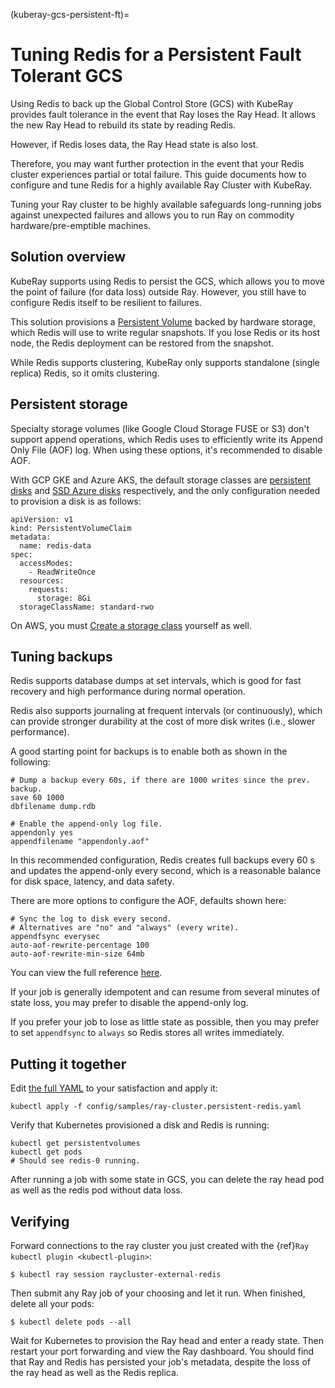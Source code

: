 (kuberay-gcs-persistent-ft)=

# Tuning Redis for a Persistent Fault Tolerant GCS

Using Redis to back up the Global Control Store (GCS) with KubeRay provides
fault tolerance in the event that Ray loses the Ray Head. It allows the new Ray
Head to rebuild its state by reading Redis.

However, if Redis loses data, the Ray Head state is also lost.

Therefore, you may want further protection in the event that your Redis cluster
experiences partial or total failure. This guide documents how to configure and
tune Redis for a highly available Ray Cluster with KubeRay.

Tuning your Ray cluster to be highly available safeguards long-running jobs
against unexpected failures and allows you to run Ray on commodity
hardware/pre-emptible machines.

## Solution overview

KubeRay supports using Redis to persist the GCS, which allows you to move the
point of failure (for data loss) outside Ray. However, you still have to
configure Redis itself to be resilient to failures.

This solution provisions a
[Persistent Volume](https://kubernetes.io/docs/concepts/storage/persistent-volumes/)
backed by hardware storage, which Redis will use to write regular snapshots. If
you lose Redis or its host node, the Redis deployment can be restored from the
snapshot.

While Redis supports clustering, KubeRay only supports standalone (single
replica) Redis, so it omits clustering.

## Persistent storage

Specialty storage volumes (like Google Cloud Storage FUSE or S3) don't support
append operations, which Redis uses to efficiently write its Append Only File
(AOF) log. When using these options, it's recommended to disable AOF.

With GCP GKE and Azure AKS, the default storage classes are
[persistent disks](https://cloud.google.com/kubernetes-engine/docs/concepts/persistent-volumes)
and
[SSD Azure disks](https://learn.microsoft.com/en-us/azure/aks/azure-csi-disk-storage-provision)
respectively, and the only configuration needed to provision a disk is as
follows:

```
apiVersion: v1
kind: PersistentVolumeClaim
metadata:
  name: redis-data
spec:
  accessModes:
    - ReadWriteOnce
  resources:
    requests:
      storage: 8Gi
  storageClassName: standard-rwo
```

On AWS, you must
[Create a storage class](https://docs.aws.amazon.com/eks/latest/userguide/create-storage-class.html)
yourself as well.

## Tuning backups

Redis supports database dumps at set intervals, which is good for fast recovery
and high performance during normal operation.

Redis also supports journaling at frequent intervals (or continuously), which
can provide stronger durability at the cost of more disk writes (i.e., slower
performance).

A good starting point for backups is to enable both as shown in the following:

```
# Dump a backup every 60s, if there are 1000 writes since the prev. backup.
save 60 1000
dbfilename dump.rdb

# Enable the append-only log file.
appendonly yes
appendfilename "appendonly.aof"

```

In this recommended configuration, Redis creates full backups every 60 s and
updates the append-only every second, which is a reasonable balance for disk
space, latency, and data safety.

There are more options to configure the AOF, defaults shown here:

```
# Sync the log to disk every second.
# Alternatives are "no" and "always" (every write).
appendfsync everysec
auto-aof-rewrite-percentage 100
auto-aof-rewrite-min-size 64mb
```

You can view the full reference
[here](https://raw.githubusercontent.com/redis/redis/refs/tags/7.4.0/redis.conf).

If your job is generally idempotent and can resume from several minutes of state
loss, you may prefer to disable the append-only log.

If you prefer your job to lose as little state as possible, then you may prefer
to set `appendfsync` to `always` so Redis stores all writes immediately.

## Putting it together

Edit
[the full YAML](https://github.com/ray-project/kuberay/blob/master/config/samples/ray-cluster.persistent-redis.yaml)
to your satisfaction and apply it:

```
kubectl apply -f config/samples/ray-cluster.persistent-redis.yaml
```

Verify that Kubernetes provisioned a disk and Redis is running:

```
kubectl get persistentvolumes
kubectl get pods
# Should see redis-0 running.
```

After running a job with some state in GCS, you can delete the ray head pod as
well as the redis pod without data loss.

## Verifying

Forward connections to the ray cluster you just created with the {ref}`Ray
kubectl plugin <kubectl-plugin>`:

```
$ kubectl ray session raycluster-external-redis
```

Then submit any Ray job of your choosing and let it run. When finished, delete
all your pods:

```
$ kubectl delete pods --all
```

Wait for Kubernetes to provision the Ray head and enter a ready state. Then
restart your port forwarding and view the Ray dashboard. You should find that
Ray and Redis has persisted your job's metadata, despite the loss of the ray
head as well as the Redis replica.
